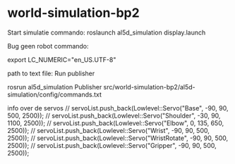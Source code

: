 # world-simulation-bp2

Start simulatie commando:
roslaunch al5d_simulation display.launch 

Bug geen robot commando: 

export LC_NUMERIC="en_US.UTF-8"



path to text file: 
Run publisher

rosrun al5d_simulation Publisher src/world-simulation-bp2/al5d-simulation/config/commands.txt



info over de servos
// servoList.push_back(Lowlevel::Servo("Base", -90, 90, 500, 2500));
    // servoList.push_back(Lowlevel::Servo("Shoulder", -30, 90, 1100, 2500));
    // servoList.push_back(Lowlevel::Servo("Elbow", 0, 135, 650, 2500));
    // servoList.push_back(Lowlevel::Servo("Wrist", -90, 90, 500, 2500));
    // servoList.push_back(Lowlevel::Servo("WristRotate", -90, 90, 500, 2500));
    // servoList.push_back(Lowlevel::Servo("Gripper", -90, 90, 500, 2500));

